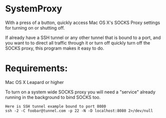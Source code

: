 SystemProxy
===========

With a press of a button, quickly access Mac OS X's SOCKS Proxy settings for turning on or shutting off. 

If already have a SSH tunnel or any other tunnel that is bound to a port, and you want to to direct all traffic 
through it or turn off quickly turn off the SOCKS proxy, this program makes it easy to do.

Requirements:
=====
Mac OS X Leapard or higher

To turn on a system wide SOCKS proxy you will need a "service" already running in the background to bind SOCKS too.

    Here is SSH tunnel example bound to port 8080
    ssh -2 -C foobar@tunnel.com -p 22 -N -D localhost:8080 2>/dev/null



